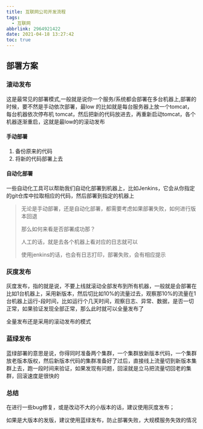 ```yaml
---
title: 互联网公司开发流程
tags:
  - 互联网
abbrlink: 2964921422
date: 2021-04-18 13:27:42
toc: true
---
```


## 部署方案

### 滚动发布

这是最常见的部署模式,一般就是说你一个服务/系统都会部署在多台机器上,部署的时候，要不然是手动依次部署，最low 的比如就是每台服务器上放一个tomcat，每台机器依次停布机 tomcat，然后把新的代码放进去，再重新启动tomcat，各个机器逐渐重启，这就是最low的的滚动发布

<!-- more -->

#### 手动部署

1. 备份原来的代码
2. 将新的代码部署上去

#### 自动化部署

一些自动化工具可以帮助我们自动化部署到机器上，比如Jenkins，它会从你指定的git仓库中拉取相应的代码，然后部署到指定的机器上

> 无论是手动部署，还是自动化部署，都需要考虑如果部署失败，如何进行版本回退
>
> 那么如何来看是否部署成功那？
>
> 人工的话，就是去各个机器上看对应的日志就可以
>
> 使用jenkins的话，也会有日志打印，部署失败，会有相应提示

### 灰度发布

灰度发布，指的就是说，不要上线就滚动全部发布到所有机器，一般就是会部署在比如1台机器上，采用新版本，然后切比如10%的流量过去，观察那10%的流量在1台机器上运行-段时间，比如运行个几天时间，观察日志、异常、数据，是否一切正常，如果验证发现全部正常，那么此时就可以全量发布了

全量发布还是采用的滚动发布的模式

### 蓝绿发布

蓝绿部署的意思是说，你得同时准备两个集群，一个集群放新版本代码，一个集群放老版本版权，然后新版本代码的集群准备好了过后，直接线上流量切到新版本集群上去，跑一段时间来验证，如果发现有问题，回滚就是立马把流量切回老的集群，回滚速度是很快的

### 总结

在进行一些bug修复，或是改动不大的小版本的话，建议使用灰度发布；

如果是大版本的发版，建议使用蓝绿发布，防止部署失败，大规模服务失效的情况